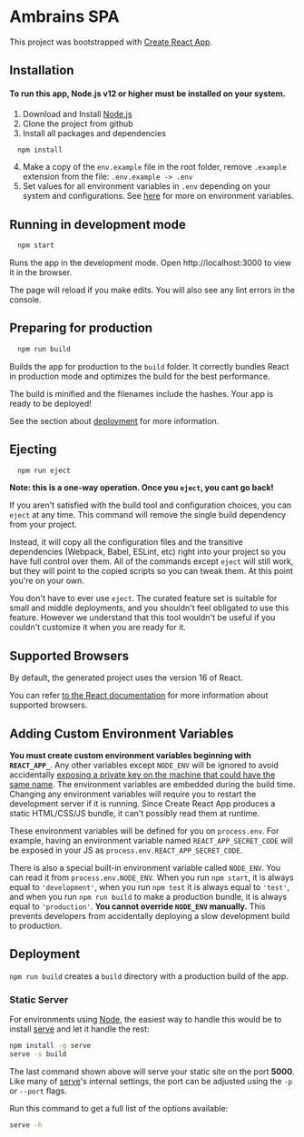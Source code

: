 # Ambrains  SPA

This project was bootstrapped with [Create React App](https://github.com/facebookincubator/create-react-app).

## Installation
#### To run this app, Node.js v12 or higher must be installed on your system.
1. Download and Install [Node.js](https://nodejs.org/en)
2. Clone the project from github
3. Install all packages and dependencies
```bash
  npm install
```
4. Make a copy of the `env.example` file in the root folder, remove `.example` extension from the file: `.env.example -> .env`
3. Set values for all environment variables in `.env` depending on your system and configurations. See [here](#adding-custom-environment-variables) for more on environment variables.

## Running in development mode
```bash
  npm start
```
Runs the app in the development mode.
Open http://localhost:3000 to view it in the browser.

The page will reload if you make edits.
You will also see any lint errors in the console.

## Preparing for production
```bash
  npm run build
```
Builds the app for production to the `build` folder.
It correctly bundles React in production mode and optimizes the build for the best performance.

The build is minified and the filenames include the hashes.
Your app is ready to be deployed!

See the section about [deployment](#deployment) for more information.

## Ejecting
```bash
  npm run eject
```
**Note: this is a one-way operation. Once you `eject`, you cant go back!**

If you aren't satisfied with the build tool and configuration choices, you can `eject` at any time. This command will remove the single build dependency from your project.

Instead, it will copy all the configuration files and the transitive dependencies (Webpack, Babel, ESLint, etc) right into your project so you have full control over them. All of the commands except `eject` will still work, but they will point to the copied scripts so you can tweak them. At this point you're on your own.

You don't have to ever use `eject`. The curated feature set is suitable for small and middle deployments, and you shouldn't feel obligated to use this feature. However we understand that this tool wouldn't be useful if you couldn't customize it when you are ready for it.

## Supported Browsers

By default, the generated project uses the version 16 of React.

You can refer [to the React documentation](https://reactjs.org/docs/react-dom.html#browser-support) for more information about supported browsers.

## Adding Custom Environment Variables

**You must create custom environment variables beginning with `REACT_APP_`**. Any other variables except `NODE_ENV` will be ignored to avoid accidentally [exposing a private key on the machine that could have the same name](https://github.com/facebookincubator/create-react-app/issues/865#issuecomment-252199527). The environment variables are embedded during the build time. Changing any environment variables will require you to restart the development server if it is running. Since Create React App produces a static HTML/CSS/JS bundle, it can't possibly read them at runtime.

These environment variables will be defined for you on `process.env`. For example, having an environment
variable named `REACT_APP_SECRET_CODE` will be exposed in your JS as `process.env.REACT_APP_SECRET_CODE`.

There is also a special built-in environment variable called `NODE_ENV`. You can read it from `process.env.NODE_ENV`. When you run `npm start`, it is always equal to `'development'`, when you run `npm test` it is always equal to `'test'`, and when you run `npm run build` to make a production bundle, it is always equal to `'production'`. **You cannot override `NODE_ENV` manually.** This prevents developers from accidentally deploying a slow development build to production.

## Deployment

`npm run build` creates a `build` directory with a production build of the app.

### Static Server

For environments using [Node](https://nodejs.org/), the easiest way to handle this would be to install [serve](https://github.com/zeit/serve) and let it handle the rest:

```sh
npm install -g serve
serve -s build
```
The last command shown above will serve your static site on the port **5000**. Like many of [serve](https://github.com/zeit/serve)'s internal settings, the port can be adjusted using the `-p` or `--port` flags.

Run this command to get a full list of the options available:

```sh
serve -h
```
